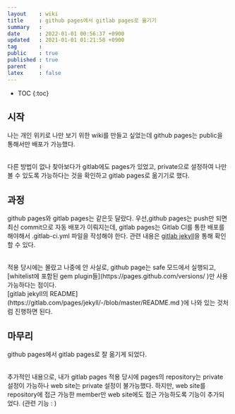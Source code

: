 ```yaml
---
layout    : wiki
title     : github pages에서 gitlab pages로 옮기기
summary   : 
date      : 2022-01-01 00:56:37 +0900
updated   : 2021-01-01 01:21:58 +0900
tag       : 
public    : true
published : true
parent    : 
latex     : false
---
```

* TOC
{:toc}

## 시작
나는 개인 위키로 나만 보기 위한 wiki를 만들고 싶었는데 github pages는 public을 통해서만 배포가 가능했다.

<br>
다른 방법이 없나 찾아보다가 gitlab에도 pages가 있었고, private으로 설정하여 나만 볼 수 있도록 가능하다는 것을 확인하고 gitlab pages로 옮기기로 했다.

## 과정
github pages와 gitlab pages는 같은듯 달랐다. 우선,github pages는 push만 되면 최신 commit으로 자동 배포가 이뤄지는데, gitlab pages는 Gitlab CI를 통한 배포를 해야해서 .gitlab-ci.yml 파일을 작성해야 한다. 관련 내용은 [gitlab jekyll](https://gitlab.com/pages/jekyll )을 통해 확인할 수 있다.

<br>
적용 당시에는 몰랐고 나중에 안 사실로, github page는 safe 모드에서 실행되고, [whitelist에 포함된 gem plugin들](https://pages.github.com/versions/ )만 사용 가능하다는 점이다.


<br>
[gitlab jekyll의 README](https://gitlab.com/pages/jekyll/-/blob/master/README.md )에 나와 있는 것처럼 진행하면 된다.

## 마무리
github pages에서 gitlab pages로 잘 옮기게 되었다.

<br>
추가적인 내용으로, 내가 gitlab pages 적용 당시에 pages의 repository는 private 설정이 가능하나 web site는 private 설정이 불가능했다. 하지만, web site를 repository에 접근 가능한 member만 web site에도 접근 가능하도록 기능이 추가되었다. (관련 기능 : <https://docs.gitlab.com/ee/user/project/pages/pages_access_control.html>)
